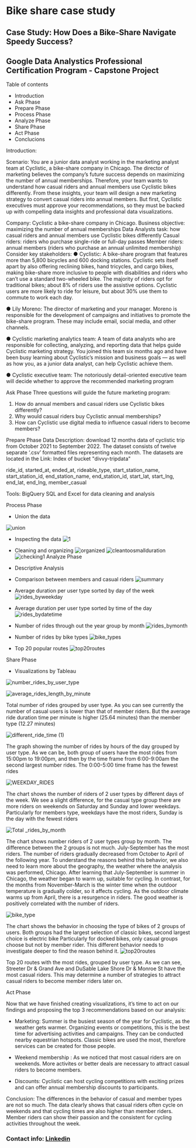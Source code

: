 
# Bike share case study
## Case Study: How Does a Bike-Share Navigate Speedy Success?

## Google Data Analystics Professional Certification Program - Capstone Project

Table of contents 
- Introduction
- Ask Phase
- Prepare Phase
- Process Phase
- Analyze Phase
- Share Phase
- Act Phase
- Conclucions

Introduction: 

Scenario:
You are a junior data analyst working in the marketing analyst team at Cyclistic, a bike-share company in Chicago. The director of marketing believes the company’s future success depends on maximizing the number of annual memberships. Therefore, your team wants to understand how casual riders and annual members use Cyclistic bikes differently. From these insights, your team will design a new marketing strategy to convert casual riders into annual members. But first, Cyclistic executives must approve your recommendations, so they must be backed up with compelling data insights and professional data visualizations. 

Company: Cyclistic a bike-share company in Chicago.
Business objective: maximizing the number of annual memberships
Data Analysts task: how casual riders and annual members use Cyclistic bikes differently 
  Casual riders: riders who purchase single-ride or full-day passes 
  Member riders:  annual members (riders who purchase an annual unlimited membership)
Consider key stakeholders:
● Cyclistic: A bike-share program that features more than 5,800 bicycles and 600 docking stations. Cyclistic sets itself apart by also offering reclining bikes, hand tricycles, and cargo bikes, making bike-share more inclusive to people with disabilities and riders who can’t use a standard two-wheeled bike. The majority of riders opt for traditional bikes; about 8% of riders use the assistive options. Cyclistic users are more likely to ride for leisure, but about 30% use them to commute to work each day.

● Lily Moreno: The director of marketing and your manager. Moreno is responsible for the development of campaigns and initiatives to promote the bike-share program. These may include email, social media, and other channels.

● Cyclistic marketing analytics team: A team of data analysts who are responsible for collecting, analyzing, and reporting data that helps guide Cyclistic marketing strategy. You joined this team six months ago and have been busy learning about Cyclistic’s mission and business goals — as well as how you, as a junior data analyst, can help Cyclistic achieve them.

● Cyclistic executive team: The notoriously detail-oriented executive team will decide whether to approve the recommended marketing program

Ask Phase
Three questions will guide the future marketing program:
1. How do annual members and casual riders use Cyclistic bikes differently?
2. Why would casual riders buy Cyclistic annual memberships?
3. How can Cyclistic use digital media to influence casual riders to become members?

Prepare Phase
Data Description: download 12 months data of cyclistic trip from October 2021 to September 2022. The dataset consists of twelve separate ‘.csv’ formatted files representing each month. The datasets are located in the  Link: Index of bucket "divvy-tripdata"

ride_id,
started_at, 
ended_at, 
 rideable_type,
 start_station_name, 
 start_station_id, 
 end_station_name, 
 end_station_id,
 start_lat, 
 start_lng, 
 end_lat,
 end_lng, 
 member_casual
 
Tools: BigQuery SQL and Excel for data cleaning and analysis

Process Phase
- Union the data

![union](https://user-images.githubusercontent.com/113184507/191272748-9788fa32-fdd4-4a8e-bb98-8ccb41c3869d.png)
- Inspecting the data
![1](https://user-images.githubusercontent.com/113184507/191273193-9fadbd77-043e-4f99-b82b-2b04c6d5605c.png)
- Cleaning and organizing
![organized](https://user-images.githubusercontent.com/113184507/191273403-ae42ab3d-73b5-42de-a53f-f649d80662fe.png)
![cleantoosmallduration](https://user-images.githubusercontent.com/113184507/191273566-dafebbdf-5387-4b11-8998-d9f055c7f622.png)
![checking1](https://user-images.githubusercontent.com/113184507/191273679-53fb828a-424a-4112-8b5f-924a94dba928.png)
Analyze Phase
- Descriptive Analysis
- Comparison between members and casual riders
![summary](https://user-images.githubusercontent.com/113184507/191274911-40a8b1ad-9384-4b87-9c1e-877b99e6f132.png)

- Average duration per user type sorted by day of the week
![rides_byweekday](https://user-images.githubusercontent.com/113184507/191273906-d09678d3-a4ba-4a83-b03f-05bf63fede3f.png)
- Average duration per user type sorted by time of the day
![rides_bydatetime](https://user-images.githubusercontent.com/113184507/191274309-1e6add32-a2fa-4140-96d0-ae675eab6c27.png)
- Number of rides through out the year group by month
![rides_bymonth](https://user-images.githubusercontent.com/113184507/191274484-61c065a8-71cc-4748-aa6c-c5f9603ac12b.png)
- Number of rides by bike types
![bike_types](https://user-images.githubusercontent.com/113184507/191274646-3b1fc00c-dfe2-41aa-ad77-facb2857c2e1.png)
- Top 20 popular routes
![top20routes](https://user-images.githubusercontent.com/113184507/191274748-5e2618f9-f110-4d48-8121-3e4fa68fa8a5.png)

Share Phase
- Visualizations by Tableau

![number_rides_by_user_type](https://user-images.githubusercontent.com/113184507/191275149-ea8f8a2b-e29a-46ec-9f88-3c77e09d7b80.png)

![average_rides_length_by_minute](https://user-images.githubusercontent.com/113184507/191275165-5376eb9e-ba79-46e9-85ea-02c4750c6697.png)

Total number of rides grouped by user type. As you can see currently the number of casual users is lower than that of member riders. But the average ride duration time per minute is higher (25.64 minutes) than the member type (12.27 minutes)

![different_ride_time (1)](https://user-images.githubusercontent.com/113184507/191275363-3d06e86a-aa99-4929-b79e-fe8c5500ba5f.png)

The graph showing the number of rides by hours of the day grouped by user type. As we can be, both group of users have the most rides from 15:00pm to 19:00pm, and then by the time frame from 6:00-9:00am the second largest number rides. The 0:00-5:00 time frame has the fewest rides

![WEEKDAY_RIDES](https://user-images.githubusercontent.com/113184507/191275692-a168ae0e-7de0-497b-ad22-4be83d96d0c3.png)

The chart shows the number of riders of 2 user types by different days of the week. We see a slight difference, for the casual type group there are more riders on weekends on Saturday and Sunday and lower weekdays. Particularly for members type, weekdays have the most riders, Sunday is the day with the fewest riders

![Total _rides_by_month](https://user-images.githubusercontent.com/113184507/191275836-909293de-c89a-484e-b489-5db38efd1103.png)

The chart shows number riders of 2 user types group by month. The difference between the 2 groups is not much. July-September has the most riders. The number of riders gradually decreased from October to April of the following year. To understand the reasons behind this behavior, we also need to learn more about the geography, the weather where the analysis was performed, Chicago. After learning that July-September is summer in Chicago, the weather began to warm up, suitable for cycling. In contrast, for the months from November-March is the winter time when the outdoor temperature is gradually colder, so it affects cycling. As the outdoor climate warms up from April, there is a resurgence in riders. The good weather is positively correlated with the number of riders.

![bike_type](https://user-images.githubusercontent.com/113184507/191275968-dce8ab04-5a1c-43a5-ade5-11674ab80c8c.png)

The chart shows the behavior in choosing the type of bikes of 2 groups of users. Both groups had the largest selection of classic bikes, second largest choice is electric bike Particularly for docked bikes, only casual groups choose but not by member rider. This different behavior needs to investigate deeper to find the reason behind it.
![top20routes](https://user-images.githubusercontent.com/113184507/191276161-f85fe83a-4ce7-42b8-8d1c-dc6aad794b60.png)

Top 20 routes with the most rides, grouped by user type. As we can see, Streeter Dr & Grand Ave and DuSable Lake Shore Dr & Monroe St have the most casual riders. This may determine a number of strategies to attract casual riders to become member riders later on.

Act Phase

Now that we have finished creating visualizations, it’s time to act on our findings and proposing the top 3 recommendations based on our analysis:
- Marketing: Summer is the busiest season of the year for Cyclistic, as the weather gets warmer. Organizing events or competitions, this is the best time for advertising activities and campaigns. They can be conducted nearby equestrian hotspots. Classic bikes are used the most, therefore services can be created for those people.

- Weekend membership : As we noticed that most casual riders are on weekends. More activites or better deals are necessary to attract casual riders to become members.

- Discounts: Cyclistic can host cycling competitions with exciting prizes and can offer annual membership discounts to participants.

Conclusion: 
The differences in the behavior of casual and member types are not so much. The data clearly shows that casual riders often cycle on weekends and that cycling times are also higher than member riders. Member riders can show their passion and the consistent for cycling activities throughout the week.

### Contact info: [Linkedin](https://www.linkedin.com/in/du-lick-moul)  
















